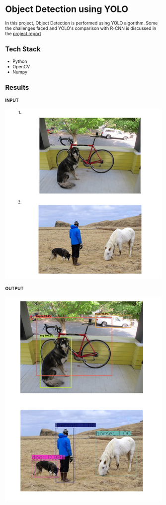 
# Object Detection using YOLO

In this project, Object Detection is performed using YOLO algorithm. Some the challenges faced and YOLO's comparison with R-CNN is discussed in the  [project report](https://github.com/sahiljit/Object-Detection-using-YOLO/blob/main/Object%20Detection%20Using%20YOLO%20Project%20Report.pdf)


## Tech Stack

- Python
- OpenCV
- Numpy




## Results

#### INPUT
![input](images/input_images.png)

#### OUTPUT
![output](images/output.png)


